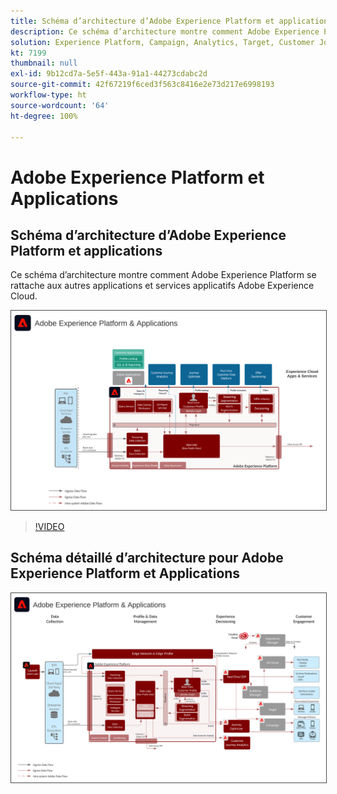 ```yaml
---
title: Schéma d’architecture d’Adobe Experience Platform et applications
description: Ce schéma d’architecture montre comment Adobe Experience Platform se rattache aux autres applications et services applicatifs Adobe Experience Cloud.
solution: Experience Platform, Campaign, Analytics, Target, Customer Journey Analytics, Journey Orchestration, Offer Decisioning, Real-time Customer Data Platform
kt: 7199
thumbnail: null
exl-id: 9b12cd7a-5e5f-443a-91a1-44273cdabc2d
source-git-commit: 42f67219f6ced3f563c8416e2e73d217e6998193
workflow-type: ht
source-wordcount: '64'
ht-degree: 100%

---
```


# Adobe Experience Platform et Applications

## Schéma d’architecture d’Adobe Experience Platform et applications

Ce schéma d’architecture montre comment Adobe Experience Platform se rattache aux autres applications et services applicatifs Adobe Experience Cloud.

<img src="assets/aep+apps_vertical.svg" alt="Adobe Experience Platform et applications" style="border:1px solid #4a4a4a" />

>[!VIDEO](https://video.tv.adobe.com/v/32456/?quality=12&learn=on)

## Schéma détaillé d’architecture pour Adobe Experience Platform et Applications

<img src="assets/aep+apps_horizontal.svg" alt="Adobe Experience Platform et applications" style="border:1px solid #4a4a4a" />
